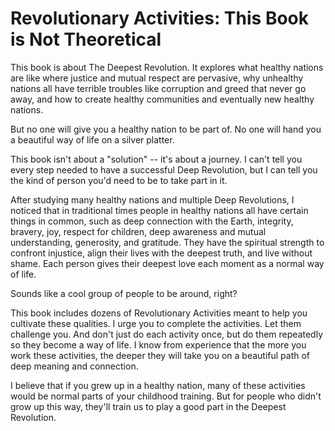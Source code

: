 # Revolutionary Activities: This Book is Not Theoretical

This book is about The Deepest Revolution. It explores what healthy nations are like where justice and mutual respect are pervasive, why unhealthy nations all have terrible troubles like corruption and greed that never go away, and how to create healthy communities and eventually new healthy nations.

But no one will give you a healthy nation to be part of. No one will hand you a beautiful way of life on a silver platter.

This book isn't about a "solution" -- it's about a journey. I can't tell you every step needed to have a successful Deep Revolution, but I can tell you the kind of person you'd need to be to take part in it.

After studying many healthy nations and multiple Deep Revolutions, I noticed that in traditional times people in healthy nations all have certain things in common, such as deep connection with the Earth, integrity, bravery, joy, respect for children, deep awareness and mutual understanding, generosity, and gratitude. They have the spiritual strength to confront injustice, align their lives with the deepest truth, and live without shame. Each person gives their deepest love each moment as a normal way of life.

Sounds like a cool group of people to be around, right? 

This book includes dozens of Revolutionary Activities meant to help you cultivate these qualities. I urge you to complete the activities. Let them challenge you. And don't just do each activity once, but do them repeatedly so they become a way of life. I know from experience that the more you work these activities, the deeper they will take you on a beautiful path of deep meaning and connection.

I believe that if you grew up in a healthy nation, many of these activities would be normal parts of your childhood training. But for people who didn't grow up this way, they'll train us to play a good part in the Deepest Revolution.